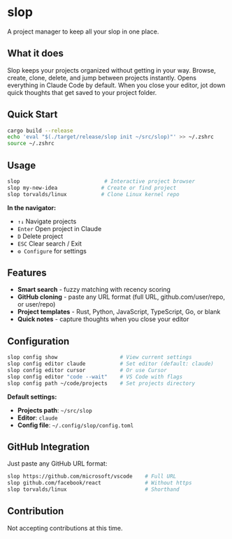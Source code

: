 # slop

A project manager to keep all your slop in one place.

## What it does

Slop keeps your projects organized without getting in your way. Browse, create, clone, delete, and jump between projects instantly. Opens everything in Claude Code by default. When you close your editor, jot down quick thoughts that get saved to your project folder.

## Quick Start

```bash
cargo build --release
echo 'eval "$(./target/release/slop init ~/src/slop)"' >> ~/.zshrc
source ~/.zshrc
```

## Usage

```bash
slop                           # Interactive project browser
slop my-new-idea              # Create or find project
slop torvalds/linux           # Clone Linux kernel repo
```

**In the navigator:**
- `↑↓` Navigate projects
- `Enter` Open project in Claude
- `D` Delete project
- `ESC` Clear search / Exit
- `⚙️ Configure` for settings

## Features

- **Smart search** - fuzzy matching with recency scoring
- **GitHub cloning** - paste any URL format (full URL, github.com/user/repo, or user/repo)
- **Project templates** - Rust, Python, JavaScript, TypeScript, Go, or blank
- **Quick notes** - capture thoughts when you close your editor  

## Configuration

```bash
slop config show                    # View current settings
slop config editor claude           # Set editor (default: claude)
slop config editor cursor           # Or use Cursor
slop config editor "code --wait"    # VS Code with flags
slop config path ~/code/projects    # Set projects directory
```

**Default settings:**
- **Projects path**: `~/src/slop`
- **Editor**: `claude`
- **Config file**: `~/.config/slop/config.toml`

## GitHub Integration

Just paste any GitHub URL format:
```bash
slop https://github.com/microsoft/vscode    # Full URL
slop github.com/facebook/react              # Without https
slop torvalds/linux                         # Shorthand
```

## Contribution
Not accepting contributions at this time.